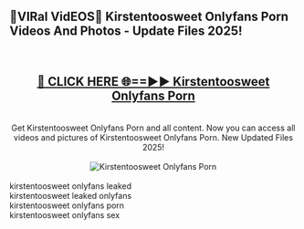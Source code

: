 <h2>🔴VIRal VidEOS🔴 Kirstentoosweet Onlyfans Porn Videos And Photos - Update Files 2025!</h2>
<br>
<div align="center">
<h2><a href="https://virallinks.top/Hdb6NB" rel="nofollow">🔴 CLICK HERE 🌐==►► Kirstentoosweet Onlyfans Porn</a></h2>
<br>
Get Kirstentoosweet Onlyfans Porn and all content. Now you can access all videos and pictures of Kirstentoosweet Onlyfans Porn. New Updated Files 2025!
<br>
<br>
<a href="https://virallinks.top/Hdb6NB" rel="nofollow" data-target="animated-image.originalLink"><img src="https://i.imgur.com/dJHk4Zq.gif)" alt="Kirstentoosweet Onlyfans Porn" style="max-width: 100%; display: inline-block;" data-target="animated-image.originalImage"></a>
</div>
<br>
kirstentoosweet onlyfans leaked<br>
kirstentoosweet leaked onlyfans<br>
kirstentoosweet onlyfans porn<br>
kirstentoosweet onlyfans sex